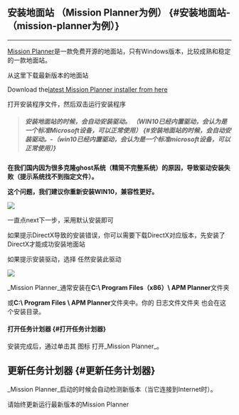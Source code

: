 ## 安装地面站 （Mission Planner为例） {#安装地面站-（mission-planner为例）}

---

[Mission Planner](http://firmware.ardupilot.org/Tools/MissionPlanner/MissionPlanner-latest.msi)是一款免费开源的地面站，只有Windows版本，比较成熟和稳定的一款地面站。

从这里下载最新版本的地面站

Download the[latest Mission Planner installer from here](http://firmware.ardupilot.org/Tools/MissionPlanner/MissionPlanner-latest.msi)

打开安装程序文件，然后双击运行安装程序

> ##### **安装地面站的时候，会自动安装驱动。 （WIN10已经内置驱动，会认为是一个标准**Microsoft设备，可以正常使用） {#安装地面站的时候，会自动安装驱动。-（win10已经内置驱动，会认为是一个标准microsoft设备，可以正常使用）}

**在我们国内因为很多克隆ghost系统（精简不完整系统）的原因，导致驱动安装失败（提示系统找不到指定文件）。**

**这个问题，我们建议你重新安装WIN10，兼容性更好。**

![](http://doc.cuav.net/PixHack/assets/MPinstall.png)

一直点next下一步，采用默认安装即可

如果提示DirectX导致的安装错误，你可以需要下载DirectX对应版本，先安装了DirectX才能成功安装地面站

如果提示安装驱动，选择 任然安装此驱动

![](http://doc.cuav.net/PixHack/assets/driver-install.png)

_Mission Planner_通常安装在**C:\ Program Files（x86）\ APM Planner**文件夹

或**C:\ Program Files \ APM Planner**文件夹中。你的 日志文件文件夹 也会在这个安装目录。

#### 打开任务计划器 {#打开任务计划器}

安装完成后，通过单击其 图标 打开_Mission Planner_。

## 更新任务计划器 {#更新任务计划器}

_Mission Planner_启动的时候会自动检测新版本（当它连接到Internet时）。

请始终更新运行最新版本的Mission Planner

